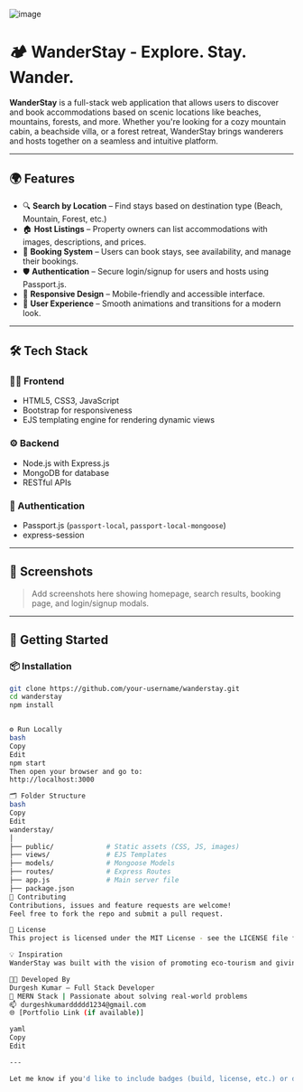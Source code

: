 ![image](https://github.com/user-attachments/assets/05ca959b-1f32-4bad-931f-ad1f869ac355)

# 🏕️ WanderStay - Explore. Stay. Wander.

**WanderStay** is a full-stack web application that allows users to discover and book accommodations based on scenic locations like beaches, mountains, forests, and more. Whether you're looking for a cozy mountain cabin, a beachside villa, or a forest retreat, WanderStay brings wanderers and hosts together on a seamless and intuitive platform.

---

## 🌍 Features

- 🔍 **Search by Location** – Find stays based on destination type (Beach, Mountain, Forest, etc.)
- 🏠 **Host Listings** – Property owners can list accommodations with images, descriptions, and prices.
- 🧳 **Booking System** – Users can book stays, see availability, and manage their bookings.
- 🛡️ **Authentication** – Secure login/signup for users and hosts using Passport.js.
- 📱 **Responsive Design** – Mobile-friendly and accessible interface.
- 🌟 **User Experience** – Smooth animations and transitions for a modern look.

---

## 🛠️ Tech Stack

### 👨‍💻 Frontend
- HTML5, CSS3, JavaScript
- Bootstrap for responsiveness
- EJS templating engine for rendering dynamic views

### ⚙️ Backend
- Node.js with Express.js
- MongoDB for database
- RESTful APIs

### 🔐 Authentication
- Passport.js (`passport-local`, `passport-local-mongoose`)
- express-session

---

## 📸 Screenshots

> Add screenshots here showing homepage, search results, booking page, and login/signup modals.

---

## 🚀 Getting Started

### 📦 Installation

```bash
git clone https://github.com/your-username/wanderstay.git
cd wanderstay
npm install


⚙️ Run Locally
bash
Copy
Edit
npm start
Then open your browser and go to:
http://localhost:3000

🗂️ Folder Structure
bash
Copy
Edit
wanderstay/
│
├── public/             # Static assets (CSS, JS, images)
├── views/              # EJS Templates
├── models/             # Mongoose Models
├── routes/             # Express Routes
├── app.js              # Main server file
├── package.json
🤝 Contributing
Contributions, issues and feature requests are welcome!
Feel free to fork the repo and submit a pull request.

📃 License
This project is licensed under the MIT License - see the LICENSE file for details.

💡 Inspiration
WanderStay was built with the vision of promoting eco-tourism and giving people easy access to nature-based stays across the country. It's not just a stay—it's a Wander Experience 🌲🌊🏔️

👨‍💻 Developed By
Durgesh Kumar – Full Stack Developer
🚀 MERN Stack | Passionate about solving real-world problems
📫 durgeshkumarddddd1234@gmail.com
🌐 [Portfolio Link (if available)]

yaml
Copy
Edit

---

Let me know if you'd like to include badges (build, license, etc.) or deployment links (like Render, Ve
